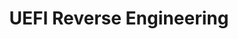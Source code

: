 ---
title: UEFI Reverse Engineering
time_start: 2023-04-09T14:00:00.000-05:00
week_number: 11
credit:
 - Ethan Chow
featured: true
location: Siebel CS 1304 + Zoom
slides: ./Week 11_ UEFI Rev.pdf
recording: "https://youtu.be/Udnapaweo2I"
tags:
 - rev
 - uefi
 - ec
 - nvram
 - rom
---